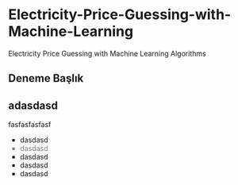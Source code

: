 # Electricity-Price-Guessing-with-Machine-Learning
Electricity Price Guessing with Machine Learning Algorithms
<h2>Deneme Başlık </h2>

<div>
  <h2> adasdasd </h2>
  <p> fasfasfasfasf </p>
  <ul style="list-style-type:square">
  <li>dasdasd </li>
    <li style="color:rgb(142,124,122)">dasdasd </li>
    <li>dasdasd </li>
    <li>dasdasd </li>
    <li>dasdasd </li>
  <ul>
  </div>
